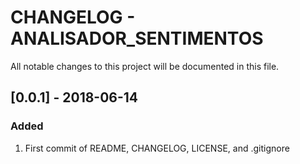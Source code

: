 # CHANGELOG - ANALISADOR_SENTIMENTOS #
All notable changes to this project will be documented in this file.

## [0.0.1] - 2018-06-14
### Added
1. First commit of README, CHANGELOG, LICENSE, and .gitignore

